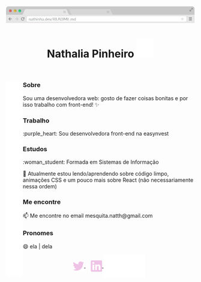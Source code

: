 <header>
  <img src="assets/browser.png" alt="topo do navegador com barra de endereço escrito nathinha.dev/README.md">
  <h1 align="center">
    Nathalia Pinheiro 
    <img src="assets/sparkles.svg" height="50" alt="três brilhinhos rosas piscando" />
  </h1>
</header>

<main>
  <img align="left" height="520px" alt="" src="assets/emptySpace.png" />

  <section>
    <h3>Sobre</h3>
    <p> Sou uma desenvolvedora web: gosto de fazer coisas bonitas e por isso trabalho com front-end! ✨</p>
  </section>
  
  <section>
    <h3>Trabalho</h3>
    <p> :purple_heart: Sou desenvolvedora front-end na easynvest </p>
  </section>
  
  <section>
    <h3>Estudos</h3>
    <p> :woman_student: Formada em Sistemas de Informação </p>
    <p> 📖 Atualmente estou lendo/aprendendo sobre código limpo, animações CSS e um pouco mais sobre React (não necessariamente nessa ordem)</p>
  </section>
  
  <section>
    <h3>Me encontre</h3>
    <p> 📫 Me encontre no email mesquita.natth@gmail.com</p>
  </section>

  <section>
    <h3>Pronomes</h3>
    <p> 😄 ela | dela</p>
  </section>
</main>

  <footer>
    <p align="center">
      <a href="https://twitter.com/@nathi_pinheiro" target="blank">
        <img align="center" src="assets/twitter.svg" alt="@nathi_pinheiro" height="30" width="30" />
      </a>
      <img align="center" alt="" src="assets/emptySpace.png" height="10" width="10" />
      <a href="https://www.linkedin.com/in/nathalia-pinheiro" target="blank">
        <img align="center" src="assets/linkedin.svg" alt="nathalia-pinheiro" height="30" width="30" />
      </a>
      <img align="center" alt="" src="assets/emptySpace.png" height="60" width="110" />
    </p>
  </footer>
